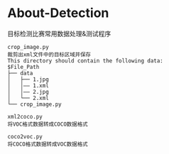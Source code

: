 # About-Detection
目标检测比赛常用数据处理&amp;测试程序
```
crop_image.py
裁剪出xml文件中的目标区域并保存
This directory should contain the following data:
$File_Path
├── data
│   ├── 1.jpg
│   │—— 1.xml
│   │—— 2.jpg
│   └── 2.xml
└── crop_image.py
```
```
xml2coco.py
将VOC格式数据转成COCO数据格式
```
```
coco2voc.py
将COCO格式数据转成VOC数据格式
```
